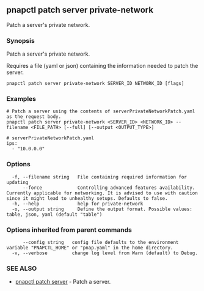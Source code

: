 ## pnapctl patch server private-network

Patch a server's private network.

### Synopsis

Patch a server's private network.
	
Requires a file (yaml or json) containing the information needed to patch the server.

```
pnapctl patch server private-network SERVER_ID NETWORK_ID [flags]
```

### Examples

```
# Patch a server using the contents of serverPrivateNetworkPatch.yaml as the request body.
pnapctl patch server private-network <SERVER_ID> <NETWORK_ID> --filename <FILE_PATH> [--full] [--output <OUTPUT_TYPE>]

# serverPrivateNetworkPatch.yaml
ips:
  - "10.0.0.0"
```

### Options

```
  -f, --filename string   File containing required information for updating
      --force             Controlling advanced features availability. Currently applicable for networking. It is advised to use with caution since it might lead to unhealthy setups. Defaults to false.
  -h, --help              help for private-network
  -o, --output string     Define the output format. Possible values: table, json, yaml (default "table")
```

### Options inherited from parent commands

```
      --config string   config file defaults to the environment variable "PNAPCTL_HOME" or "pnap.yaml" in the home directory.
  -v, --verbose         change log level from Warn (default) to Debug.
```

### SEE ALSO

* [pnapctl patch server](pnapctl_patch_server.md)	 - Patch a server.

